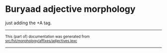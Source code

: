 
# Buryaad adjective morphology

just adding the +A tag.

* * *

<small>This (part of) documentation was generated from [src/fst/morphology/affixes/adjectives.lexc](https://github.com/giellalt/lang-bxr/blob/main/src/fst/morphology/affixes/adjectives.lexc)</small>

---

